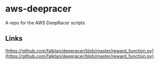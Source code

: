 # aws-deepracer
A repo for the AWS DeepRacer scripts 


## Links
[https://github.com/falktan/deepracer/blob/master/reward_function.py](https://github.com/falktan/deepracer/blob/master/reward_function.py)
